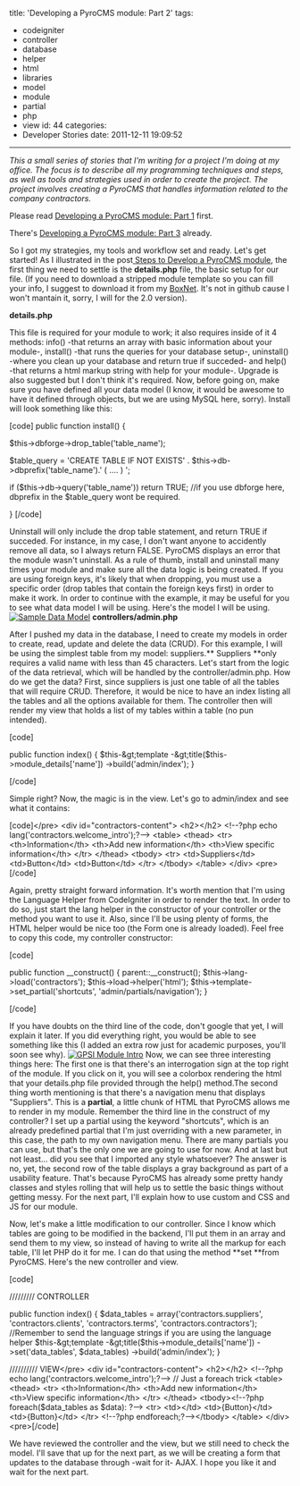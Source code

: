 title: 'Developing a PyroCMS module: Part 2'
tags:
  - codeigniter
  - controller
  - database
  - helper
  - html
  - libraries
  - model
  - module
  - partial
  - php
  - view
id: 44
categories:
  - Developer Stories
date: 2011-12-11 19:09:52
---

_This a small series of stories that I'm writing for a project I'm doing at my office. The focus is to describe all my programming techniques and steps, as well as tools and strategies used in order to create the project. The project involves creating a PyroCMS that handles information related to the company contractors._

Please read [Developing a PyroCMS module: Part 1](http://jjperezaguinaga.wordpress.com/2011/12/10/developing-a-pyrocms-module-part-1/ "Developing a PyroCMS module: Part 1") first.

There's [Developing a PyroCMS module: Part 3](http://jjperezaguinaga.wordpress.com/2011/12/20/developing-a-pyrocms-module-part-3/ "Developing a PyroCMS module Part 3") already.

So I got my strategies, my tools and workflow set and ready. Let's get started! As I illustrated in the post[ Steps to Develop a PyroCMS module](http://jjperezaguinaga.wordpress.com/2011/12/09/steps-to-develop-a-pyrocms-module/ "Steps to Develop a PyroCMS module"), the first thing we need to settle is the **details.php** file, the basic setup for our file. (If you need to download a stripped module template so you can fill your info, I suggest to download it from my [BoxNet](http://www.box.com/s/glxgd8lbz88rrejgz29g "Box Net PyroCMS repo"). It's not in github cause I won't mantain it, sorry, I will for the 2.0 version).

**details.php**

This file is required for your module to work; it also requires inside of it 4 methods: info() -that returns an array with basic information about your module-, install() -that runs the queries for your database setup-, uninstall() -where you clean up your database and return true if succeded- and help() -that returns a html markup string with help for your module-. Upgrade is also suggested but I don't think it's required. Now, before going on, make sure you have defined all your data model (I know, it would be awesome to have it defined through objects, but we are using MySQL here, sorry). Install will look something like this:

[code]
public function install() {

$this-&gt;dbforge-&gt;drop_table('table_name');

$table_query = 'CREATE TABLE IF NOT EXISTS' . $this-&gt;db-&gt;dbprefix('table_name').' ( .... ) ';

if ($this-&gt;db-&gt;query('table_name')) return TRUE; //if you use dbforge here, dbprefix in the $table_query wont be required.

}
[/code]

Uninstall will only include the drop table statement, and return TRUE if succeded. For instance, in my case, I don't want anyone to accidently remove all data, so I always return FALSE. PyroCMS displays an error that the module wasn't uninstall. As a rule of thumb, install and uninstall many times your module and make sure all the data logic is being created. If you are using foreign keys, it's likely that when dropping, you must use a specific order (drop tables that contain the foreign keys first) in order to make it work. In order to continue with the example, it may be useful for you to see what data model I will be using. Here's the model I will be using. [![Sample Data Model](http://jjperezaguinaga.files.wordpress.com/2011/12/gpsi_datamodel.png "GPSI_DataModel")](http://jjperezaguinaga.files.wordpress.com/2011/12/gpsi_datamodel.png) **controllers/admin.php**

 After I pushed my data in the database, I need to create my models in order to create, read, update and delete the data (CRUD). For this example, I will be using the simplest table from my model: suppliers.** Suppliers **only requires a valid name with less than 45 characters. Let's start from the logic of the data retrieval, which will be handled by the controller/admin.php. How do we get the data? First, since suppliers is just one table of all the tables that will require CRUD. Therefore, it would be nice to have an index listing all the tables and all the options available for them. The controller then will render my view that holds a list of my tables within a table (no pun intended).

[code]

public function index()
 {
 $this-&gt;template
 -&gt;title($this-&gt;module_details['name'])
 -&gt;build('admin/index');
 }

[/code]

Simple right? Now, the magic is in the view. Let's go to admin/index and see what it contains:

[code]&lt;/pre&gt;
&lt;div id=&quot;contractors-content&quot;&gt;
&lt;h2&gt;&lt;/h2&gt;
&lt;!--?php echo lang('contractors.welcome_intro');?--&gt;
&lt;table&gt;
&lt;thead&gt;
&lt;tr&gt;
&lt;th&gt;Information&lt;/th&gt;
&lt;th&gt;Add new information&lt;/th&gt;
&lt;th&gt;View specific information&lt;/th&gt;
&lt;/tr&gt;
&lt;/thead&gt;
&lt;tbody&gt;
&lt;tr&gt;
&lt;td&gt;Suppliers&lt;/td&gt;
&lt;td&gt;Button&lt;/td&gt;
&lt;td&gt;Button&lt;/td&gt;
&lt;/tr&gt;
&lt;/tbody&gt;
&lt;/table&gt;
&lt;/div&gt;
&lt;pre&gt;[/code]

Again, pretty straight forward information. It's worth mention that I'm using the Language Helper from CodeIgniter in order to render the text. In order to do so, just start the lang helper in the constructor of your controller or the method you want to use it. Also, since I'll be using plenty of forms, the HTML helper would be nice too (the Form one is already loaded). Feel free to copy this code, my controller constructor:

[code]

public function __construct()
 {
 parent::__construct();
 $this-&gt;lang-&gt;load('contractors');
 $this-&gt;load-&gt;helper('html');
 $this-&gt;template-&gt;set_partial('shortcuts', 'admin/partials/navigation');
 }

[/code]

If you have doubts on the third line of the code, don't google that yet, I will explain it later. If you did everything right, you would be able to see something like this (I added an extra row just for academic purposes, you'll soon see why). [![GPSI Module Intro](http://jjperezaguinaga.files.wordpress.com/2011/12/gpsi-indexmodule.png "GPSI-IndexModule")](http://jjperezaguinaga.files.wordpress.com/2011/12/gpsi-indexmodule.png) Now, we can see three interesting things here: The first one is that there's an interrogation sign at the top right of the module. If you click on it, you will see a colorbox rendering the html that your details.php file provided through the help() method.The second thing worth mentioning is that there's a navigation menu that displays "Suppliers". This is a **partial**, a little chunk of HTML that PyroCMS allows me to render in my module. Remember the third line in the construct of my controller? I set up a partial using the keyword "shortcuts", which is an already predefined partial that I'm just overriding with a new parameter, in this case, the path to my own navigation menu. There are many partials you can use, but that's the only one we are going to use for now. And at last but not least... did you see that I imported any style whatsoever? The answer is no, yet, the second row of the table displays a gray background as part of a usability feature. That's because PyroCMS has already some pretty handy classes and styles rolling that will help us to settle the basic things without getting messy. For the next part, I'll explain how to use custom and CSS and JS for our module.

Now, let's make a little modification to our controller. Since I know which tables are going to be modified in the backend, I'll put them in an array and send them to my view, so instead of having to write all the markup for each table, I'll let PHP do it for me. I can do that using the method **set **from PyroCMS. Here's the new controller and view.

[code]

///////// CONTROLLER

public function index()
 {
 $data_tables = array('contractors.suppliers', 'contractors.clients',
 'contractors.terms', 'contractors.contractors'); //Remember to send the language strings if you are using the language helper
 $this-&gt;template
 -&gt;title($this-&gt;module_details['name'])
 -&gt;set('data_tables', $data_tables)
 -&gt;build('admin/index');
 }

////////// VIEW&lt;/pre&gt;
&lt;div id=&quot;contractors-content&quot;&gt;
&lt;h2&gt;&lt;/h2&gt;
&lt;!--?php echo lang('contractors.welcome_intro');?--&gt;
// Just a foreach trick
&lt;table&gt;
&lt;thead&gt;
&lt;tr&gt;
&lt;th&gt;Information&lt;/th&gt;
&lt;th&gt;Add new information&lt;/th&gt;
&lt;th&gt;View specific information&lt;/th&gt;
&lt;/tr&gt;
&lt;/thead&gt;
&lt;tbody&gt;&lt;!--?php foreach($data_tables as $data): ?--&gt;
&lt;tr&gt;
&lt;td&gt;&lt;/td&gt;
&lt;td&gt;{Button}&lt;/td&gt;
&lt;td&gt;{Button}&lt;/td&gt;
&lt;/tr&gt;
&lt;!--?php endforeach;?--&gt;&lt;/tbody&gt;
&lt;/table&gt;
&lt;/div&gt;
&lt;pre&gt;[/code]

We have reviewed the controller and the view, but we still need to check the model. I'll save that up for the next part, as we will be creating a form that updates to the database through -wait for it- AJAX. I hope you like it and wait for the next part.